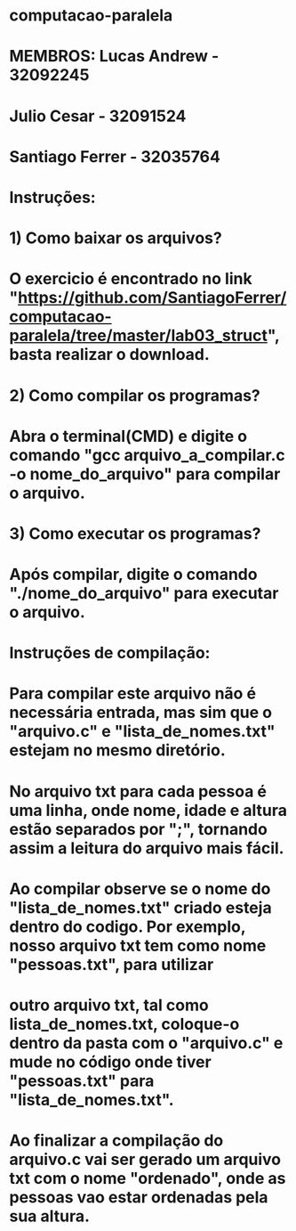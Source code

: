 # computacao-paralela
# MEMBROS: Lucas Andrew - 32092245
#          Julio Cesar - 32091524
#          Santiago Ferrer - 32035764 
# Instruções:
#
# 1) Como baixar os arquivos?
# O exercicio é encontrado no link "https://github.com/SantiagoFerrer/computacao-paralela/tree/master/lab03_struct", basta realizar o download.
#
# 2) Como compilar os programas?
# Abra o terminal(CMD) e digite o comando "gcc arquivo_a_compilar.c -o nome_do_arquivo" para compilar o arquivo.
#
# 3) Como executar os programas?
# Após compilar, digite o comando "./nome_do_arquivo"  para executar o arquivo.
# 
# Instruções de compilação:
# Para compilar este arquivo não é necessária entrada, mas sim que o "arquivo.c" e "lista_de_nomes.txt" estejam no mesmo diretório.
#
# No arquivo txt para cada pessoa é uma linha, onde nome, idade e altura estão separados por ";", tornando assim a leitura do arquivo mais fácil.
#
# Ao compilar observe se o nome do "lista_de_nomes.txt" criado esteja dentro do codigo. Por exemplo, nosso arquivo txt tem como nome "pessoas.txt", para utilizar
# outro arquivo txt, tal como lista_de_nomes.txt, coloque-o dentro da pasta com o "arquivo.c" e mude no código onde tiver "pessoas.txt" para "lista_de_nomes.txt".
#
# Ao finalizar a compilação do arquivo.c vai ser gerado um arquivo txt com o nome "ordenado", onde as pessoas vao estar ordenadas pela sua altura.

